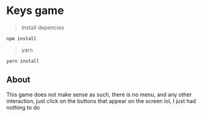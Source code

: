 # Keys game

> Install depencies
```
npm install
```
> yarn
```
yarn install
```

## About

This game does not make sense as such, there is no menu, and any other interaction, just click on the buttons that appear on the screen lol, I just had nothing to do